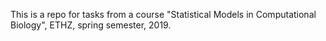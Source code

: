This is a repo for tasks from a course "Statistical Models in Computational Biology", ETHZ, spring semester, 2019.
